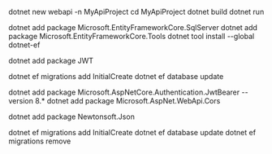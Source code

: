 dotnet new webapi -n MyApiProject
cd MyApiProject
dotnet build
dotnet run

dotnet add package Microsoft.EntityFrameworkCore.SqlServer
dotnet add package Microsoft.EntityFrameworkCore.Tools
dotnet tool install --global dotnet-ef

dotnet add package JWT 

dotnet ef migrations add InitialCreate
dotnet ef database update


dotnet add package Microsoft.AspNetCore.Authentication.JwtBearer --version 8.*
dotnet add package Microsoft.AspNet.WebApi.Cors

dotnet add package Newtonsoft.Json


dotnet ef migrations add InitialCreate
dotnet ef database update
dotnet ef migrations remove





